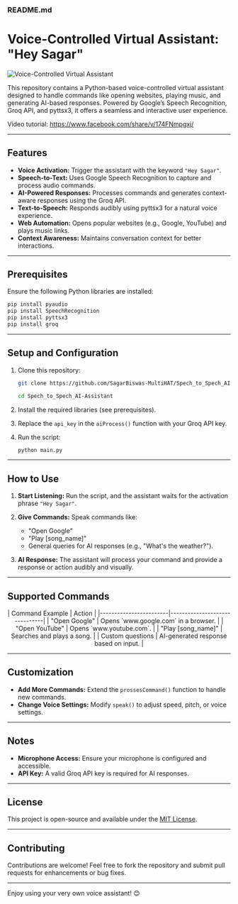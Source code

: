 ### README.md

# Voice-Controlled Virtual Assistant: "Hey Sagar"

![Voice-Controlled Virtual Assistant](https://imgur.com/9ocpIOM.png)

This repository contains a Python-based voice-controlled virtual assistant designed to handle commands like opening websites, playing music, and generating AI-based responses. Powered by Google’s Speech Recognition, Groq API, and pyttsx3, it offers a seamless and interactive user experience.

Video tutorial: https://www.facebook.com/share/v/174FNmpgxj/

---

## Features  
- **Voice Activation:** Trigger the assistant with the keyword `"Hey Sagar"`.  
- **Speech-to-Text:** Uses Google Speech Recognition to capture and process audio commands.  
- **AI-Powered Responses:** Processes commands and generates context-aware responses using the Groq API.  
- **Text-to-Speech:** Responds audibly using pyttsx3 for a natural voice experience.  
- **Web Automation:** Opens popular websites (e.g., Google, YouTube) and plays music links.  
- **Context Awareness:** Maintains conversation context for better interactions.  

---

## Prerequisites  

Ensure the following Python libraries are installed:  
```bash  
pip install pyaudio  
pip install SpeechRecognition  
pip install pyttsx3  
pip install groq  
```  

---

## Setup and Configuration  

1. Clone this repository:  
   ```bash  
   git clone https://github.com/SagarBiswas-MultiHAT/Spech_to_Spech_AI-Assistant.git 
   
   cd Spech_to_Spech_AI-Assistant 
   ```  

2. Install the required libraries (see prerequisites).  

3. Replace the `api_key` in the `aiProcess()` function with your Groq API key.  

4. Run the script:  
   ```bash  
   python main.py  
   ```  

---

## How to Use  

1. **Start Listening:** Run the script, and the assistant waits for the activation phrase `"Hey Sagar"`.  

2. **Give Commands:** Speak commands like:  
   - "Open Google"  
   - "Play [song_name]"  
   - General queries for AI responses (e.g., "What's the weather?").  

3. **AI Response:** The assistant will process your command and provide a response or action audibly and visually.  

---

## Supported Commands  

<p align="center">
   | Command Example       | Action                        |  
   |------------------------|-------------------------------|  
   | "Open Google"          | Opens `www.google.com` in a browser. |  
   | "Open YouTube"         | Opens `www.youtube.com`.     |  
   | "Play [song_name]"     | Searches and plays a song.   |  
   | Custom questions       | AI-generated response based on input. |  
</p>

---

## Customization  

- **Add More Commands:** Extend the `prossesCommand()` function to handle new commands.  
- **Change Voice Settings:** Modify `speak()` to adjust speed, pitch, or voice settings.  

---

## Notes  

- **Microphone Access:** Ensure your microphone is configured and accessible.  
- **API Key:** A valid Groq API key is required for AI responses.  

---

## License  

This project is open-source and available under the [MIT License](LICENSE).  

---

## Contributing  

Contributions are welcome! Feel free to fork the repository and submit pull requests for enhancements or bug fixes.  

---

Enjoy using your very own voice assistant! 😊
